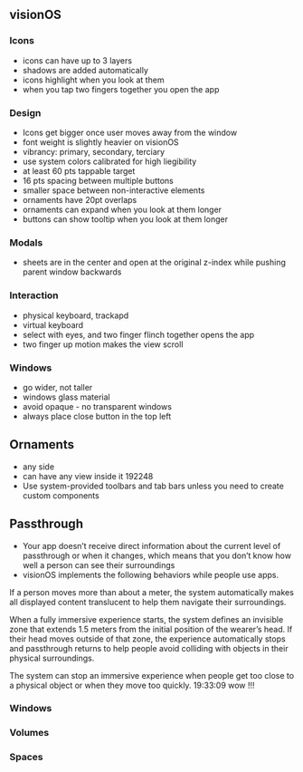 ## visionOS


### Icons
* icons can have up to 3 layers
* shadows are added automatically
* icons highlight when you look at them
* when you tap two fingers together you open the app


### Design
* Icons get bigger once user moves away from the window
* font weight is slightly heavier on visionOS
* vibrancy: primary, secondary, terciary
* use system colors calibrated for high liegibility 
* at least 60 pts tappable target
* 16 pts spacing between multiple buttons
* smaller space between non-interactive elements
* ornaments have 20pt overlaps
* ornaments can expand when you look at them longer
* buttons can show tooltip when you look at them longer


### Modals
* sheets are in the center and open at the original z-index while pushing parent window backwards

### Interaction
* physical keyboard, trackapd
* virtual keyboard
* select with eyes, and two finger flinch together opens the app
* two finger up motion makes the view scroll



### Windows
* go wider, not taller
* windows glass material
* avoid opaque - no transparent windows
* always place close button in the top left


## Ornaments
* any side
* can have any view inside it 192248
* Use system-provided toolbars and tab bars unless you need to create custom components


## Passthrough
* Your app doesn’t receive direct information about the current level of passthrough or when it changes, which means that you don’t know how well a person can see their surroundings
* visionOS implements the following behaviors while people use apps.

If a person moves more than about a meter, the system automatically makes all displayed content translucent to help them navigate their surroundings.

When a fully immersive experience starts, the system defines an invisible zone that extends 1.5 meters from the initial position of the wearer’s head. If their head moves outside of that zone, the experience automatically stops and passthrough returns to help people avoid colliding with objects in their physical surroundings.

The system can stop an immersive experience when people get too close to a physical object or when they move too quickly.
19:33:09 wow !!!
 
### Windows
### Volumes
### Spaces
